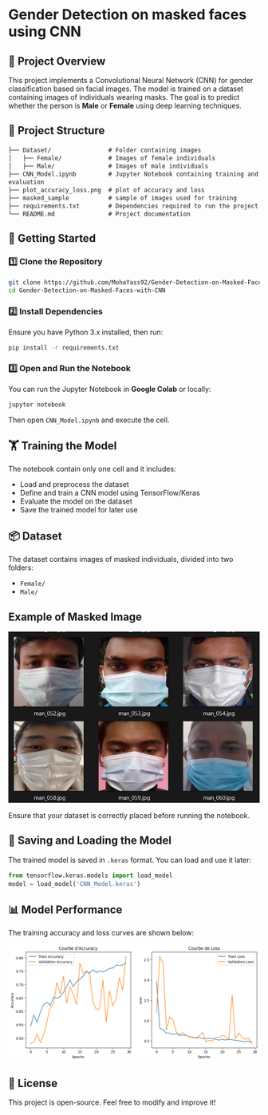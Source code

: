 # Gender Detection on masked faces using CNN

## 📌 Project Overview
This project implements a Convolutional Neural Network (CNN) for gender classification based on facial images. The model is trained on a dataset containing images of individuals wearing masks. The goal is to predict whether the person is **Male** or **Female** using deep learning techniques.

## 📂 Project Structure
```
├── Dataset/                # Folder containing images
│   ├── Female/             # Images of female individuals
│   ├── Male/               # Images of male individuals
├── CNN_Model.ipynb         # Jupyter Notebook containing training and evaluation
├── plot_accuracy_loss.png  # plot of accuracy and loss
├── masked_sample           # sample of images used for training
├── requirements.txt        # Dependencies required to run the project
└── README.md               # Project documentation
```

## 🚀 Getting Started
### 1️⃣ Clone the Repository
```bash
git clone https://github.com/MohaYass92/Gender-Detection-on-Masked-Faces-with-CNN
cd Gender-Detection-on-Masked-Faces-with-CNN
```

### 2️⃣ Install Dependencies
Ensure you have Python 3.x installed, then run:
```bash
pip install -r requirements.txt
```

### 3️⃣ Open and Run the Notebook
You can run the Jupyter Notebook in **Google Colab** or locally:
```bash
jupyter notebook
```
Then open `CNN_Model.ipynb` and execute the cell.

## 🏋️ Training the Model
The notebook contain only one cell and it includes:
- Load and preprocess the dataset
- Define and train a CNN model using TensorFlow/Keras
- Evaluate the model on the dataset
- Save the trained model for later use

## 📦 Dataset
The dataset contains images of masked individuals, divided into two folders:
- `Female/`
- `Male/`
## Example of Masked Image
![Masked Face Sample](masked_sample.png)

Ensure that your dataset is correctly placed before running the notebook.

## 💾 Saving and Loading the Model
The trained model is saved in `.keras` format. You can load and use it later:
```python
from tensorflow.keras.models import load_model
model = load_model('CNN_Model.keras')
```
## 📊 Model Performance

The training accuracy and loss curves are shown below:

![Training Accuracy and Loss](plot_accuracy_loss.png)


## 📜 License
This project is open-source. Feel free to modify and improve it!

